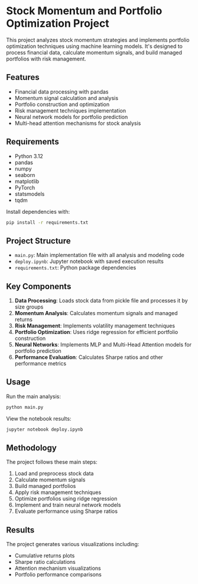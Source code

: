 # Stock Momentum and Portfolio Optimization Project

This project analyzes stock momentum strategies and implements portfolio optimization techniques using machine learning models. It's designed to process financial data, calculate momentum signals, and build managed portfolios with risk management.

## Features

- Financial data processing with pandas
- Momentum signal calculation and analysis
- Portfolio construction and optimization
- Risk management techniques implementation
- Neural network models for portfolio prediction
- Multi-head attention mechanisms for stock analysis

## Requirements

- Python 3.12
- pandas
- numpy
- seaborn
- matplotlib
- PyTorch
- statsmodels
- tqdm

Install dependencies with:
```bash
pip install -r requirements.txt
```

## Project Structure

- `main.py`: Main implementation file with all analysis and modeling code
- `deploy.ipynb`: Jupyter notebook with saved execution results
- `requirements.txt`: Python package dependencies

## Key Components

1. **Data Processing**: Loads stock data from pickle file and processes it by size groups
2. **Momentum Analysis**: Calculates momentum signals and managed returns
3. **Risk Management**: Implements volatility management techniques
4. **Portfolio Optimization**: Uses ridge regression for efficient portfolio construction
5. **Neural Networks**: Implements MLP and Multi-Head Attention models for portfolio prediction
6. **Performance Evaluation**: Calculates Sharpe ratios and other performance metrics

## Usage

Run the main analysis:
```bash
python main.py
```

View the notebook results:
```bash
jupyter notebook deploy.ipynb
```

## Methodology

The project follows these main steps:
1. Load and preprocess stock data
2. Calculate momentum signals
3. Build managed portfolios
4. Apply risk management techniques
5. Optimize portfolios using ridge regression
6. Implement and train neural network models
7. Evaluate performance using Sharpe ratios

## Results

The project generates various visualizations including:
- Cumulative returns plots
- Sharpe ratio calculations
- Attention mechanism visualizations
- Portfolio performance comparisons

